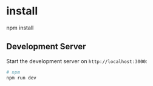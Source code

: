 # install
npm install

## Development Server
Start the development server on `http://localhost:3000`:

```bash
# npm
npm run dev